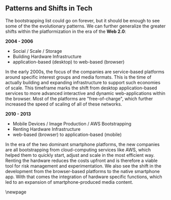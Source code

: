 ## Patterns and Shifts in Tech

The bootstrapping list could go on forever, but it should be enough to see some of the the evolutionary patterns. We can further generalize the greater shifts within the platformization in the era of the **Web 2.0**:

**2004 - 2006**
- Social / Scale / Storage
- Building Hardware Infrastructure
- application-based (desktop) to web-based (browser)

In the early 2000s, the focus of the companies are service-based platforms around specific interest groups and media formats. This is the time of actually building and expanding infrastructure to support such economies of scale. This timeframe marks the shift from desktop application-based services to more advanced interactive and dynamic web-applications within the browser. Most of the platforms are "free-of-charge", which further increased the speed of scaling of all of these networks.

**2010 - 2013**
- Mobile Devices / Image Production / AWS Bootstrapping
- Renting Hardware Infrastructure
- web-based (browser) to application-based (mobile)

In the era of the two dominant smartphone platforms, the new companies are all bootstrapping from cloud-computing services like AWS, which helped them to quickly start, adjust and scale in the most efficient way. Renting the hardware reduces the costs upfront and is therefore a viable tool for risk management and experimentation. We also see the shift in the development from the browser-based platforms to the native smartphone app. With that comes the integration of hardware specific functions, which led to an expansion of smartphone-produced media content.

\newpage
